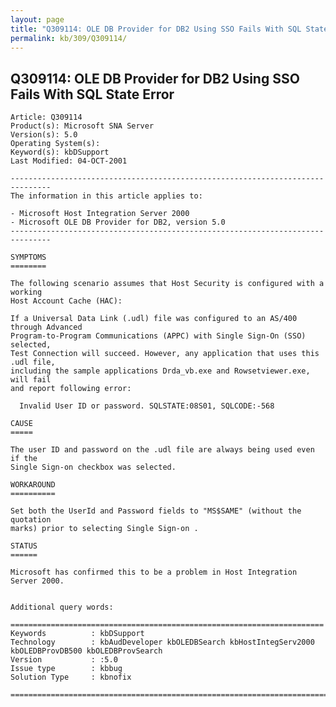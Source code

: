 ```yaml
---
layout: page
title: "Q309114: OLE DB Provider for DB2 Using SSO Fails With SQL State Error"
permalink: kb/309/Q309114/
---
```


## Q309114: OLE DB Provider for DB2 Using SSO Fails With SQL State Error

	Article: Q309114
	Product(s): Microsoft SNA Server
	Version(s): 5.0
	Operating System(s): 
	Keyword(s): kbDSupport
	Last Modified: 04-OCT-2001
	
	-------------------------------------------------------------------------------
	The information in this article applies to:
	
	- Microsoft Host Integration Server 2000 
	- Microsoft OLE DB Provider for DB2, version 5.0 
	-------------------------------------------------------------------------------
	
	SYMPTOMS
	========
	
	The following scenario assumes that Host Security is configured with a working
	Host Account Cache (HAC):
	
	If a Universal Data Link (.udl) file was configured to an AS/400 through Advanced
	Program-to-Program Communications (APPC) with Single Sign-On (SSO) selected,
	Test Connection will succeed. However, any application that uses this .udl file,
	including the sample applications Drda_vb.exe and Rowsetviewer.exe, will fail
	and report following error:
	
	  Invalid User ID or password. SQLSTATE:08S01, SQLCODE:-568
	
	CAUSE
	=====
	
	The user ID and password on the .udl file are always being used even if the
	Single Sign-on checkbox was selected.
	
	WORKAROUND
	==========
	
	Set both the UserId and Password fields to "MS$SAME" (without the quotation
	marks) prior to selecting Single Sign-on .
	
	STATUS
	======
	
	Microsoft has confirmed this to be a problem in Host Integration Server 2000.
	
	
	Additional query words:
	
	======================================================================
	Keywords          : kbDSupport 
	Technology        : kbAudDeveloper kbOLEDBSearch kbHostIntegServ2000 kbOLEDBProvDB500 kbOLEDBProvSearch
	Version           : :5.0
	Issue type        : kbbug
	Solution Type     : kbnofix
	
	=============================================================================
	
